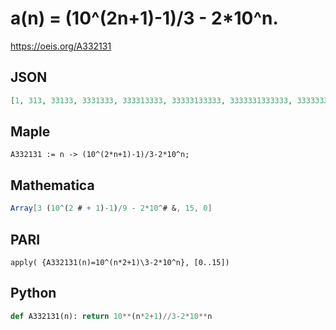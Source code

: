 # a\(n\) \= \(10^\(2n\+1\)\-1\)/3 \- 2\*10^n\.
https://oeis.org/A332131
## JSON
```JSON
[1, 313, 33133, 3331333, 333313333, 33333133333, 3333331333333, 333333313333333, 33333333133333333, 3333333331333333333, 333333333313333333333, 33333333333133333333333, 3333333333331333333333333, 333333333333313333333333333, 33333333333333133333333333333, 3333333333333331333333333333333]
```
## Maple
```Maple
A332131 := n -> (10^(2*n+1)-1)/3-2*10^n;
```
## Mathematica
```Mathematica
Array[3 (10^(2 # + 1)-1)/9 - 2*10^# &, 15, 0]
```
## PARI
```PARI
apply( {A332131(n)=10^(n*2+1)\3-2*10^n}, [0..15])
```
## Python
```Python
def A332131(n): return 10**(n*2+1)//3-2*10**n
```
